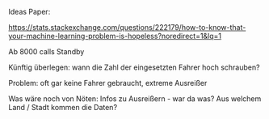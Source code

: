 Ideas Paper:


https://stats.stackexchange.com/questions/222179/how-to-know-that-your-machine-learning-problem-is-hopeless?noredirect=1&lq=1

Ab 8000 calls Standby 

Künftig überlegen: wann die Zahl der eingesetzten Fahrer hoch schrauben?

Problem: oft gar keine Fahrer gebraucht, extreme Ausreißer 

Was wäre noch von Nöten: Infos zu Ausreißern - war da was? Aus welchem Land / Stadt kommen die Daten?